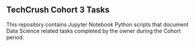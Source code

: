 ## TechCrush Cohort 3 Tasks

This repository contains Jupyter Notebook Python scripts that document Data Science related tasks completed by the owner during the Cohort period.


